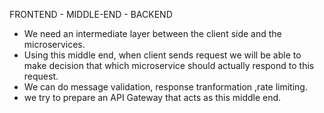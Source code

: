 FRONTEND - MIDDLE-END - BACKEND

- We need an intermediate layer between the client side and the microservices.
- Using this middle end, when client sends request we will be able to make decision that which microservice
should actually respond to this request.
- We can do message validation, response tranformation ,rate limiting.
- we try to prepare an API Gateway that acts as this middle end.